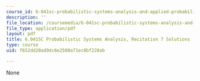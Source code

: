 ```yaml
---
course_id: 6-041sc-probabilistic-systems-analysis-and-applied-probability-fall-2013
description: ''
file_location: /coursemedia/6-041sc-probabilistic-systems-analysis-and-applied-probability-fall-2013/f652dd20ad9dc6e2508a71ec8bf228ab_MIT6_041SCF13_rec07_sol.pdf
file_type: application/pdf
layout: pdf
title: 6.041SC Probabilistic Systems Analysis, Recitation 7 Solutions
type: course
uid: f652dd20ad9dc6e2508a71ec8bf228ab

---
```

None